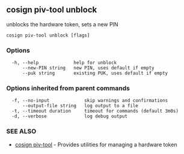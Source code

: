 ## cosign piv-tool unblock

unblocks the hardware token, sets a new PIN

```
cosign piv-tool unblock [flags]
```

### Options

```
  -h, --help             help for unblock
      --new-PIN string   new PIN, uses default if empty
      --puk string       existing PUK, uses default if empty
```

### Options inherited from parent commands

```
  -f, --no-input             skip warnings and confirmations
      --output-file string   log output to a file
  -t, --timeout duration     timeout for commands (default 3m0s)
  -d, --verbose              log debug output
```

### SEE ALSO

* [cosign piv-tool](cosign_piv-tool.md)	 - Provides utilities for managing a hardware token

